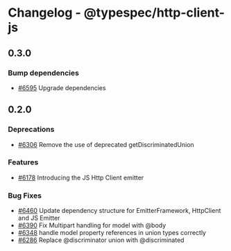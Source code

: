 # Changelog - @typespec/http-client-js

## 0.3.0

### Bump dependencies

- [#6595](https://github.com/microsoft/typespec/pull/6595) Upgrade dependencies

## 0.2.0

### Deprecations

- [#6306](https://github.com/microsoft/typespec/pull/6306) Remove the use of deprecated getDiscriminatedUnion

### Features

- [#6178](https://github.com/microsoft/typespec/pull/6178) Introducing the JS Http Client emitter

### Bug Fixes

- [#6460](https://github.com/microsoft/typespec/pull/6460) Update dependency structure for EmitterFramework, HttpClient and JS Emitter
- [#6390](https://github.com/microsoft/typespec/pull/6390) Fix Multipart handling for model with @body
- [#6348](https://github.com/microsoft/typespec/pull/6348) handle model property references in union types correctly
- [#6286](https://github.com/microsoft/typespec/pull/6286) Replace @discriminator union with @discriminated
